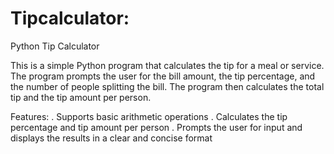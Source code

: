 # Tipcalculator:

Python Tip Calculator

This is a simple Python program that calculates the tip for a meal or service. The program prompts the user for the bill amount, the tip percentage, and the number of people splitting the bill. The program then calculates the total tip and the tip amount per person.

Features:
. Supports basic arithmetic operations
. Calculates the tip percentage and tip amount per person
. Prompts the user for input and displays the results in a clear and concise format
